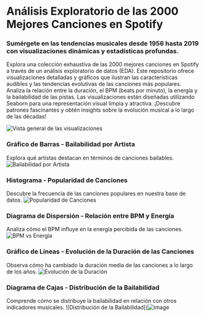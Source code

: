 # Análisis Exploratorio de las 2000 Mejores Canciones en Spotify

### Sumérgete en las tendencias musicales desde 1956 hasta 2019 con visualizaciones dinámicas y estadísticas profundas.

Explora una colección exhaustiva de las 2000 mejores canciones en Spotify a través de un análisis exploratorio de datos (EDA). Este repositorio ofrece visualizaciones detalladas y gráficos que ilustran las características audibles y las tendencias evolutivas de las canciones más populares. Analiza la relación entre la duración, el BPM (beats por minuto), la energía y la bailabilidad de las pistas. Las visualizaciones están diseñadas utilizando Seaborn para una representación visual limpia y atractiva. ¡Descubre patrones fascinantes y obtén insights sobre la evolución musical a lo largo de las décadas!

![Vista general de las visualizaciones](https://github.com/user-attachments/assets/5a9e9bd0-df33-44a9-988f-d87c3227e7bf)


### Gráfico de Barras - Bailabilidad por Artista
Explora qué artistas destacan en términos de canciones bailables.
![Bailabilidad por Artista](https://github.com/user-attachments/assets/5719d858-69e0-4338-ba86-b519b52eda1a)

### Histograma - Popularidad de Canciones
Descubre la frecuencia de las canciones populares en nuestra base de datos.
![Popularidad de Canciones](https://github.com/user-attachments/assets/1eba9fe1-f02e-4cff-abc6-8116bd00619b)

### Diagrama de Dispersión - Relación entre BPM y Energía
Analiza cómo el BPM influye en la energía percibida de las canciones.
![BPM vs Energía](https://github.com/user-attachments/assets/35c92778-d1b5-4051-aaee-12db67181f95)

### Gráfico de Líneas - Evolución de la Duración de las Canciones
Observa cómo ha cambiado la duración media de las canciones a lo largo de los años.
![Evolución de la Duración](https://github.com/user-attachments/assets/f0461406-6ab3-4b60-b0dd-4fe1988e411a)

### Diagrama de Cajas - Distribución de la Bailabilidad
Comprende cómo se distribuye la bailabilidad en relación con otros indicadores musicales.
![Distribución de la Bailabilidad](![image](https://github.com/user-attachments/assets/563a635e-7fc1-4a42-9c3e-59b735283545)
